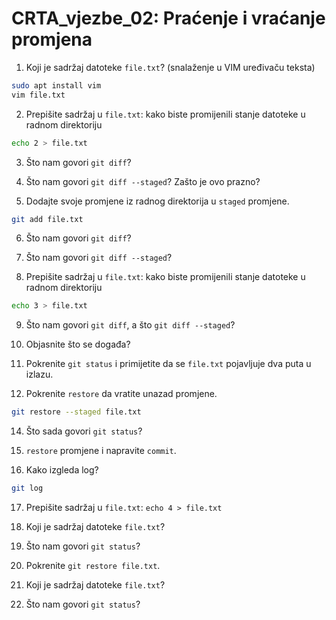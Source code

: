 # CRTA_vjezbe_02: Praćenje i vraćanje promjena

1. Koji je sadržaj datoteke `file.txt`?
(snalaženje u VIM uređivaču teksta)
```sh
sudo apt install vim
vim file.txt
```
2. Prepišite sadržaj u `file.txt`:
kako biste promijenili stanje datoteke u radnom direktoriju
```sh
echo 2 > file.txt
```
3. Što nam govori `git diff`?
4. Što nam govori `git diff --staged`? Zašto je ovo prazno?


5. Dodajte svoje promjene iz radnog direktorija u `staged` promjene.
```sh
git add file.txt
```

6. Što nam govori `git diff`?
7. Što nam govori `git diff --staged`?

8. Prepišite sadržaj u `file.txt`:
kako biste promijenili stanje datoteke u radnom direktoriju
```sh
echo 3 > file.txt
```
9. Što nam govori `git diff`, a što `git diff --staged`?

11. Objasnite što se događa?

12. Pokrenite `git status` i primijetite da se `file.txt` pojavljuje dva puta u izlazu.

13. Pokrenite `restore` da vratite unazad promjene.
```sh
git restore --staged file.txt
```

14. Što sada govori `git status`?

15. `restore` promjene i napravite `commit`.

16. Kako izgleda log?
```sh
git log
```

17. Prepišite sadržaj u `file.txt`: `echo 4 > file.txt`

18. Koji je sadržaj datoteke `file.txt`?

19. Što nam govori `git status`?

20. Pokrenite `git restore file.txt`.

21. Koji je sadržaj datoteke `file.txt`?

22. Što nam govori `git status`?
